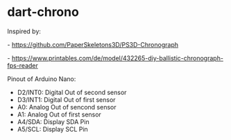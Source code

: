 # dart-chrono

Inspired by:

- https://github.com/PaperSkeletons3D/PS3D-Chronograph

- https://www.printables.com/de/model/432265-diy-ballistic-chronograph-fps-reader

Pinout of Arduino Nano:

- D2/INT0: Digital Out of second sensor
- D3/INT1: Digital Out of first sensor
- A0: Analog Out of sencond sensor
- A1: Analog Out of first sensor
- A4/SDA: Display SDA Pin
- A5/SCL: Display SCL Pin
